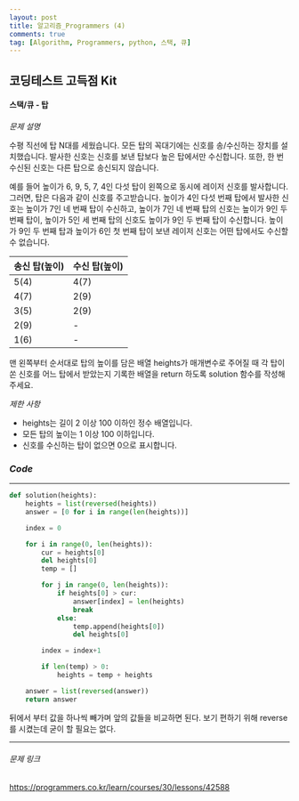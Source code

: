 ```yaml
---
layout: post
title: 알고리즘_Programmers (4)
comments: true
tag: [Algorithm, Programmers, python, 스택, 큐]
---
```




## 코딩테스트 고득점 Kit



#### 스택/큐 - 탑



*문제 설명*

수평 직선에 탑 N대를 세웠습니다. 모든 탑의 꼭대기에는 신호를 송/수신하는 장치를 설치했습니다. 발사한 신호는 신호를 보낸 탑보다 높은 탑에서만 수신합니다. 또한, 한 번 수신된 신호는 다른 탑으로 송신되지 않습니다.

예를 들어 높이가 6, 9, 5, 7, 4인 다섯 탑이 왼쪽으로 동시에 레이저 신호를 발사합니다. 그러면, 탑은 다음과 같이 신호를 주고받습니다. 높이가 4인 다섯 번째 탑에서 발사한 신호는 높이가 7인 네 번째 탑이 수신하고, 높이가 7인 네 번째 탑의 신호는 높이가 9인 두 번째 탑이, 높이가 5인 세 번째 탑의 신호도 높이가 9인 두 번째 탑이 수신합니다. 높이가 9인 두 번째 탑과 높이가 6인 첫 번째 탑이 보낸 레이저 신호는 어떤 탑에서도 수신할 수 없습니다.

| 송신 탑(높이) | 수신 탑(높이) |
| ------------- | ------------- |
| 5(4)          | 4(7)          |
| 4(7)          | 2(9)          |
| 3(5)          | 2(9)          |
| 2(9)          | -             |
| 1(6)          | -             |

맨 왼쪽부터 순서대로 탑의 높이를 담은 배열 heights가 매개변수로 주어질 때 각 탑이 쏜 신호를 어느 탑에서 받았는지 기록한 배열을 return 하도록 solution 함수를 작성해주세요.



*제한 사항*

- heights는 길이 2 이상 100 이하인 정수 배열입니다.
- 모든 탑의 높이는 1 이상 100 이하입니다.
- 신호를 수신하는 탑이 없으면 0으로 표시합니다.



### *Code*

---

```python
def solution(heights):
    heights = list(reversed(heights))
    answer = [0 for i in range(len(heights))]

    index = 0

    for i in range(0, len(heights)):
        cur = heights[0]
        del heights[0]
        temp = []

        for j in range(0, len(heights)):
            if heights[0] > cur:
                answer[index] = len(heights)
                break
            else:
                temp.append(heights[0])
                del heights[0]

        index = index+1

        if len(temp) > 0:
            heights = temp + heights

    answer = list(reversed(answer))
    return answer
```

 뒤에서 부터 값을 하나씩 빼가며 앞의 값들을 비교하면 된다. 보기 편하기 위해 reverse를 시켰는데 굳이 할 필요는 없다. 

---

###### 문제 링크

<https://programmers.co.kr/learn/courses/30/lessons/42588>

